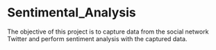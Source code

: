 # Sentimental_Analysis
The objective of this project is to capture data from the social network Twitter and perform sentiment analysis with the captured data.
